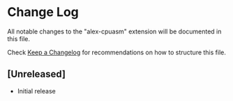 # Change Log

All notable changes to the "alex-cpuasm" extension will be documented in this file.

Check [Keep a Changelog](http://keepachangelog.com/) for recommendations on how to structure this file.

## [Unreleased]

- Initial release